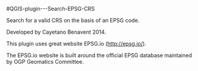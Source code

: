 #QGIS-plugin---Search-EPSG-CRS

Search for a valid CRS on the basis of an EPSG code.

Developed by Cayetano Benavent 2014.
            
This plugin uses great website EPSG.io (http://epsg.io/).

The EPSG.io website is built around the official EPSG database maintained by OGP Geomatics Committee.
